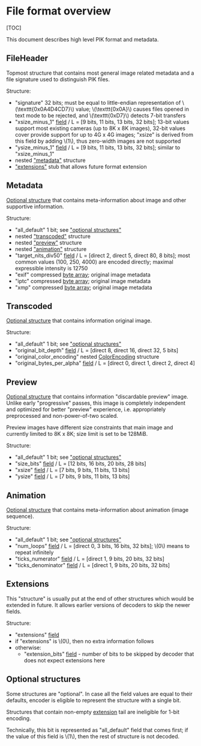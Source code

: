 # File format overview

[TOC]

<!--*
# Document freshness: For more information, see go/fresh-source.
freshness: { owner: 'user' reviewed: '2018-12-17' }
*-->

This document describes high level PIK format and metadata.

## FileHeader

Topmost structure that contains most general image related metadata and a file
signature used to distinguish PIK files.

Structure:

-   "signature" 32 bits; must be equal to little-endian representation of
    \\(\texttt{0x0A4D4CD7}\\) value; \\(\texttt{0x0A}\\) causes files opened in
    text mode to be rejected, and \\(\texttt{0xD7}\\) detects 7-bit transfers
-   "xsize_minus_1" [field](entropy_coding_basic.md#uint32-field) /
    L = [9 bits, 11 bits, 13 bits, 32 bits]; 13-bit values support most existing
    cameras (up to 8K x 8K images), 32-bit values cover provide support for up
    to 4G x 4G images; "xsize" is derived from this field by adding \\(1\\),
    thus zero-width images are not supported
-   "ysize_minus_1" [field](entropy_coding_basic.md#uint32-field) /
    L = [9 bits, 11 bits, 13 bits, 32 bits]; similar to "xsize_minus_1"
-   nested ["metadata"](#metadata) structure
-   ["extensions"](#extensions) stub that allows future format extension

## Metadata

[Optional structure](#optional-structures) that contains meta-information about
image and other supportive information.

Structure:

-   "all_default" 1 bit; see ["optional structures"](#optional-structures)
-   nested ["transcoded"](#transcoded) structure
-   nested ["preview"](#preview) structure
-   nested ["animation"](#animation) structure
-   "target_nits_div50" [field](entropy_coding_basic.md#uint32-field) /
    L = [direct 2, direct 5, direct 80, 8 bits];
    most common values (100, 250, 4000) are encoded directly; maximal
    expressible intensity is 12750
-   "exif" compressed [byte array](entropy_coding_basic.md#byte-array-field);
    original image metadata
-   "iptc" compressed [byte array](entropy_coding_basic.md#byte-array-field);
    original image metadata
-   "xmp" compressed [byte array](entropy_coding_basic.md#byte-array-field);
    original image metadata

## Transcoded

[Optional structure](#optional-structures) that contains information original
image.

Structure:

-   "all_default" 1 bit; see ["optional structures"](#optional-structures)
-   "original_bit_depth" [field](entropy_coding_basic.md#uint32-field) /
    L = [direct 8, direct 16, direct 32, 5 bits]
-   "original_color_encoding" nested [ColorEncoding](#colorencoding) structure
-   "original_bytes_per_alpha" [field](entropy_coding_basic.md#uint32-field) /
    L = [direct 0, direct 1, direct 2, direct 4]


## Preview

[Optional structure](#optional-structures) that contains information
"discardable preview" image. Unlike early "progressive" passes, this image is
completely independent and optimized for better "preview" experience, i.e.
appropriately preprocessed and non-power-of-two scaled.

Preview images have different size constraints that main image and currently
limited to 8K x 8K; size limit is set to be 128MiB.

Structure:

-   "all_default" 1 bit; see ["optional structures"](#optional-structures)
-   "size_bits" [field](entropy_coding_basic.md#uint32-field) /
    L = [12 bits, 16 bits, 20 bits, 28 bits]
-   "xsize" [field](entropy_coding_basic.md#uint32-field) /
    L = [7 bits, 9 bits, 11 bits, 13 bits]
-   "ysize" [field](entropy_coding_basic.md#uint32-field) /
    L = [7 bits, 9 bits, 11 bits, 13 bits]

## Animation

[Optional structure](#optional-structures) that contains meta-information about
animation (image sequence).

Structure:

-   "all_default" 1 bit; see ["optional structures"](#optional-structures)
-   "num_loops" [field](entropy_coding_basic.md#uint32-field) /
    L = [direct 0, 3 bits, 16 bits, 32 bits]; \\(0\\) means to repeat infinitely
-   "ticks_numerator" [field](entropy_coding_basic.md#uint32-field) /
    L = [direct 1, 9 bits, 20 bits, 32 bits]
-   "ticks_denominator" [field](entropy_coding_basic.md#uint32-field) /
    L = [direct 1, 9 bits, 20 bits, 32 bits]

## Extensions

This "structure" is usually put at the end of other structures which would be
extended in future. It allows earlier versions of decoders to skip the newer
fields.

Structure:

-   "extensions" [field](entropy_coding_basic.md#uint64-field)
-   if "extensions" is \\(0\\), then no extra information follows
-   otherwise:
    -   "extension_bits" [field](entropy_coding_basic.md#uint64-field) - number
        of bits to be skipped by decoder that does not expect extensions here

## Optional structures

Some structures are "optional". In case all the field values are equal to their
defaults, encoder is eligible to represent the structure with a single bit.

Structures that contain non-empty [extension](#extensions) tail are ineligible
for 1-bit encoding.

Technically, this bit is represented as "all_default" field that comes first; if
the value of this field is \\(1\\), then the rest of structure is not decoded.
